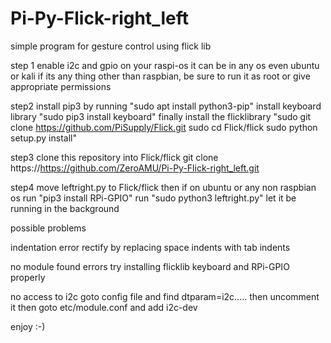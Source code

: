 # Pi-Py-Flick-right_left
simple program for gesture control using flick lib

step 1
enable i2c and gpio on your raspi-os
it can be in any os even ubuntu or kali
if its any thing other than raspbian, be sure to run it as root or give appropriate permissions

step2
install pip3 by running "sudo apt install python3-pip"
install keyboard library "sudo pip3 install keyboard"
finally install the flicklibrary
"sudo git clone https://github.com/PiSupply/Flick.git
 sudo cd Flick/flick
 sudo python setup.py install"
 
step3
clone this repository into Flick/flick
git clone https://https://github.com/ZeroAMU/Pi-Py-Flick-right_left.git

step4
move leftright.py to Flick/flick
then if on ubuntu or any non raspbian os run "pip3 install RPi-GPIO"
run "sudo python3 leftright.py"
let it be running in the background 

possible problems

indentation error
rectify by replacing space indents with tab indents

no module found errors
try installing flicklib keyboard and RPi-GPIO properly

no access to i2c
goto config file and find dtparam=i2c.....
then uncomment it
then goto etc/module.conf and add i2c-dev

enjoy :-)
